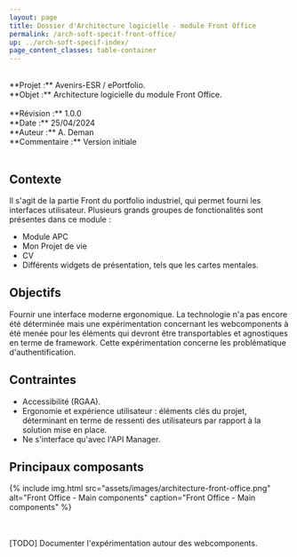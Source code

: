 ```yaml
---
layout: page
title: Dossier d'Architecture logicielle - module Front Office
permalink: /arch-soft-specif-front-office/
up: ../arch-soft-specif-index/
page_content_classes: table-container
---
```


<br/>
**Projet :** Avenirs-ESR / ePortfolio. <br/>
**Objet :** Architecture logicielle du module Front Office.<br/>
<br/>
**Révision :** 1.0.0<br/>
**Date :** 25/04/2024<br/>
**Auteur :** A. Deman<br/>
**Commentaire :** Version initiale<br/>
<br/>

## Contexte 
Il s'agit de la partie Front du portfolio industriel, qui permet fourni les interfaces utilisateur.
Plusieurs grands groupes de fonctionalités sont présentes dans ce module :
- Module APC
- Mon Projet de vie
- CV
- Différents widgets de présentation, tels que les cartes mentales.

## Objectifs
Fournir une interface moderne ergonomique. La technologie n'a pas encore été déterminée mais une expérimentation concernant les webcomponents à été menée pour les éléments qui devront être transportables et agnostiques en terme de framework. Cette expérimentation concerne les problématique d'authentification.

## Contraintes
- Accessibilité (RGAA).
- Ergonomie  et expérience utilisateur : éléments clés du projet, déterminant en terme de ressenti des utilisateurs par rapport à la solution mise en place.  
- Ne s'interface qu'avec l'API Manager.

## Principaux composants

{% include img.html
        src="assets/images/architecture-front-office.png"
        alt="Front Office - Main components"
        caption="Front Office - Main components"
%}



<br/><br/>
[TODO] Documenter l'expérimentation autour des webcomponents.